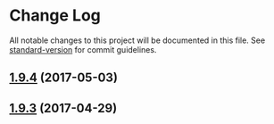 # Change Log

All notable changes to this project will be documented in this file. See [standard-version](https://github.com/conventional-changelog/standard-version) for commit guidelines.

<a name="1.9.4"></a>
## [1.9.4](https://github.com/Surnet/swagger-jsdoc/compare/v1.9.2...v1.9.4) (2017-05-03)



<a name="1.9.3"></a>
## [1.9.3](https://github.com/Surnet/swagger-jsdoc/compare/v1.9.2...v1.9.3) (2017-04-29)
